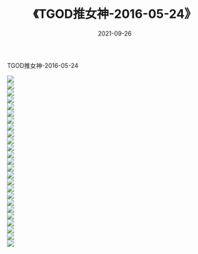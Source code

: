 ﻿---
layout: post
title:  《TGOD推女神-2016-05-24》
date:   2021-09-26
img: http://img.660000.xyz/Sharelink/网络美图/2021/TGOD推女神-2016-05-24/000.jpg
categories: [美女, 清纯, 唯美]
---

TGOD推女神-2016-05-24

  ![](http://img.660000.xyz/Sharelink/网络美图/2021/TGOD推女神-2016-05-24/001.jpg) <br> ![](http://img.660000.xyz/Sharelink/网络美图/2021/TGOD推女神-2016-05-24/002.jpg) <br> ![](http://img.660000.xyz/Sharelink/网络美图/2021/TGOD推女神-2016-05-24/003.jpg) <br> ![](http://img.660000.xyz/Sharelink/网络美图/2021/TGOD推女神-2016-05-24/004.jpg) <br> ![](http://img.660000.xyz/Sharelink/网络美图/2021/TGOD推女神-2016-05-24/005.jpg) <br> ![](http://img.660000.xyz/Sharelink/网络美图/2021/TGOD推女神-2016-05-24/006.jpg) <br> ![](http://img.660000.xyz/Sharelink/网络美图/2021/TGOD推女神-2016-05-24/007.jpg) <br> ![](http://img.660000.xyz/Sharelink/网络美图/2021/TGOD推女神-2016-05-24/008.jpg) <br> ![](http://img.660000.xyz/Sharelink/网络美图/2021/TGOD推女神-2016-05-24/009.jpg) <br> ![](http://img.660000.xyz/Sharelink/网络美图/2021/TGOD推女神-2016-05-24/010.jpg) <br> ![](http://img.660000.xyz/Sharelink/网络美图/2021/TGOD推女神-2016-05-24/011.jpg) <br> ![](http://img.660000.xyz/Sharelink/网络美图/2021/TGOD推女神-2016-05-24/012.jpg) <br> ![](http://img.660000.xyz/Sharelink/网络美图/2021/TGOD推女神-2016-05-24/013.jpg) <br> ![](http://img.660000.xyz/Sharelink/网络美图/2021/TGOD推女神-2016-05-24/014.jpg) <br> ![](http://img.660000.xyz/Sharelink/网络美图/2021/TGOD推女神-2016-05-24/015.jpg) <br> ![](http://img.660000.xyz/Sharelink/网络美图/2021/TGOD推女神-2016-05-24/016.jpg) <br> ![](http://img.660000.xyz/Sharelink/网络美图/2021/TGOD推女神-2016-05-24/017.jpg) <br> ![](http://img.660000.xyz/Sharelink/网络美图/2021/TGOD推女神-2016-05-24/018.jpg) <br> ![](http://img.660000.xyz/Sharelink/网络美图/2021/TGOD推女神-2016-05-24/019.jpg) <br> ![](http://img.660000.xyz/Sharelink/网络美图/2021/TGOD推女神-2016-05-24/020.jpg) <br> ![](http://img.660000.xyz/Sharelink/网络美图/2021/TGOD推女神-2016-05-24/021.jpg) <br> ![](http://img.660000.xyz/Sharelink/网络美图/2021/TGOD推女神-2016-05-24/022.jpg) <br> ![](http://img.660000.xyz/Sharelink/网络美图/2021/TGOD推女神-2016-05-24/023.jpg) <br> ![](http://img.660000.xyz/Sharelink/网络美图/2021/TGOD推女神-2016-05-24/024.jpg) <br> ![](http://img.660000.xyz/Sharelink/网络美图/2021/TGOD推女神-2016-05-24/025.jpg) <br>